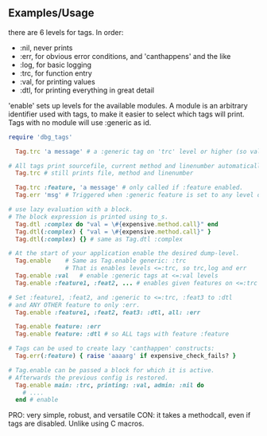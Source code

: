 
Examples/Usage
----------------

there are 6 levels for tags. In order:
  - :nil, never prints
  - :err, for obvious error conditions, and 'canthappens' and the like
  - :log, for basic logging
  - :trc, for function entry
  - :val, for printing values
  - :dtl, for printing everything in great detail

'enable' sets up levels for the available modules. A module is 
an arbitrary identifier used with tags, to make it easier to
select which tags will print.
Tags with no module will use :generic as id.

```ruby
require 'dbg_tags'

  Tag.trc 'a message' # a :generic tag on 'trc' level or higher (so val/dtl too).

# All tags print sourcefile, current method and linenumber automatically
  Tag.trc # still prints file, method and linenumber

  Tag.trc :feature, 'a message' # only called if :feature enabled.
  Tag.err 'msg' # Triggered when :generic feature is set to any level other than :nil

# use lazy evaluation with a block.
# The block expression is printed using to_s.
  Tag.dtl :complex do "val = \#{expensive.method.call}" end
  Tag.dtl(:complex) { "val = \#{expensive.method.call}" }
  Tag.dtl(:complex) {} # same as Tag.dtl :complex 

# At the start of your application enable the desired dump-level.
  Tag.enable	# Same as Tag.enable generic: :trc
                # That is enables levels <=:trc, so trc,log and err
  Tag.enable :val   # enable :generic tags at <=:val levels
  Tag.enable :feature1, :feat2, ... # enables given features on <=:trc

# Set :feature1, :feat2, and :generic to <=:trc, :feat3 to :dtl
# and ANY OTHER feature to only :err. 
  Tag.enable :feature1, :feat2, feat3: :dtl, all: :err

  Tag.enable feature: :err 
  Tag.enable feature: :dtl # so ALL tags with feature :feature

# Tags can be used to create lazy 'canthappen' constructs:
  Tag.err(:feature) { raise 'aaaarg' if expensive_check_fails? }

# Tag.enable can be passed a block for which it is active.
# Afterwards the previous config is restored.
  Tag.enable main: :trc, printing: :val, admin: :nil do
    # ....
  end # enable

```

PRO: very simple, robust, and versatile
CON: it takes a methodcall, even if tags are disabled. Unlike using C macros.

